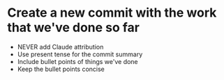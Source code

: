 # Create a new commit with the work that we've done so far

- NEVER add Claude attribution
- Use present tense for the commit summary
- Include bullet points of things we've done
- Keep the bullet points concise
